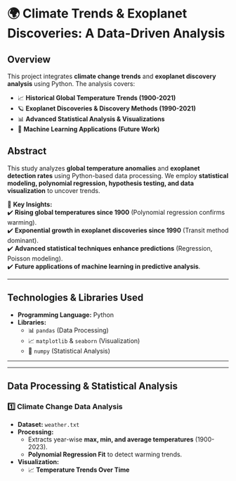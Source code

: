 # 🌍 Climate Trends & Exoplanet Discoveries: A Data-Driven Analysis  

## **Overview**  
This project integrates **climate change trends** and **exoplanet discovery analysis** using Python. The analysis covers:  
- 📈 **Historical Global Temperature Trends (1900-2021)**  
- 🪐 **Exoplanet Discoveries & Discovery Methods (1990-2021)**  
- 📊 **Advanced Statistical Analysis & Visualizations**  
- 🔬 **Machine Learning Applications (Future Work)**  

## **Abstract**  
This study analyzes **global temperature anomalies** and **exoplanet detection rates** using Python-based data processing. We employ **statistical modeling, polynomial regression, hypothesis testing, and data visualization** to uncover trends.  

🚀 **Key Insights:**  
✔️ **Rising global temperatures since 1900** (Polynomial regression confirms warming).  
✔️ **Exponential growth in exoplanet discoveries since 1990** (Transit method dominant).  
✔️ **Advanced statistical techniques enhance predictions** (Regression, Poisson modeling).  
✔️ **Future applications of machine learning in predictive analysis**.  

---

## **Technologies & Libraries Used**  
- **Programming Language:** Python  
- **Libraries:**  
  - 📊 `pandas` (Data Processing)  
  - 📈 `matplotlib` & `seaborn` (Visualization)  
  - 🔢 `numpy` (Statistical Analysis)  

---

---

## **Data Processing & Statistical Analysis**  
### **1️⃣ Climate Change Data Analysis**  
- **Dataset:** `weather.txt`  
- **Processing:**  
  - Extracts year-wise **max, min, and average temperatures** (1900-2023).  
  - **Polynomial Regression Fit** to detect warming trends.  
- **Visualization:**  
  - 📈 **Temperature Trends Over Time**  
